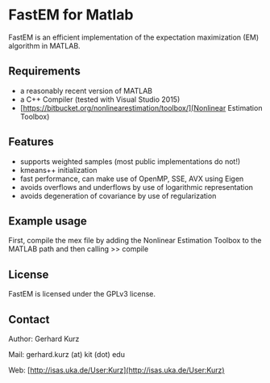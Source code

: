 FastEM for Matlab
=================

FastEM is an efficient implementation of the expectation maximization (EM) algorithm in MATLAB.

Requirements
------------

  * a reasonably recent version of MATLAB
  * a C++ Compiler (tested with Visual Studio 2015)
  * [https://bitbucket.org/nonlinearestimation/toolbox/](Nonlinear Estimation Toolbox)

Features
--------

  * supports weighted samples (most public implementations do not!)
  * kmeans++ initialization
  * fast performance, can make use of OpenMP, SSE, AVX using Eigen
  * avoids overflows and underflows by use of logarithmic representation
  * avoids degeneration of covariance by use of regularization

Example usage
-------------
First, compile the mex file by adding the Nonlinear Estimation Toolbox to the MATLAB path and then calling
	>> compile



License
-------

FastEM is licensed under the GPLv3 license.

Contact
-------

Author: Gerhard Kurz

Mail: gerhard.kurz (at) kit (dot) edu

Web: [http://isas.uka.de/User:Kurz](http://isas.uka.de/User:Kurz)

